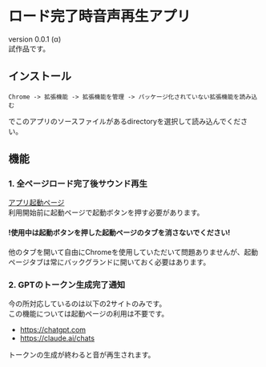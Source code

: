 # ロード完了時音声再生アプリ
version 0.0.1 (α)  
試作品です。
## インストール
```
Chrome -> 拡張機能 -> 拡張機能を管理 -> パッケージ化されていない拡張機能を読み込む  
```
でこのアプリのソースファイルがあるdirectoryを選択して読み込んでください。
## 機能
### 1. 全ページロード完了後サウンド再生
[アプリ起動ページ](https://progress-sound.an.r.appspot.com/)  
利用開始前に起動ページで起動ボタンを押す必要があります。  
#### **!使用中は起動ボタンを押した起動ページのタブを消さないでください!**  
他のタブを開いて自由にChromeを使用していただいて問題ありませんが、起動ページタブは常にバックグランドに開いておく必要はあります。

### 2. GPTのトークン生成完了通知
今の所対応しているのは以下の2サイトのみです。  
この機能については起動ページの利用は不要です。

- https://chatgpt.com
- https://claude.ai/chats

トークンの生成が終わると音が再生されます。
